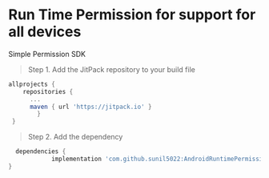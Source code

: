 # Run Time Permission for support for all devices 
Simple Permission SDK

> Step 1. Add the JitPack repository to your build file

```gradle
allprojects {
    repositories {
      ...
      maven { url 'https://jitpack.io' }
		}
 }
```
> Step 2. Add the dependency
```gradle
  dependencies {
	        implementation 'com.github.sunil5022:AndroidRuntimePermissionSDK:1.0.0'
}
```

  

